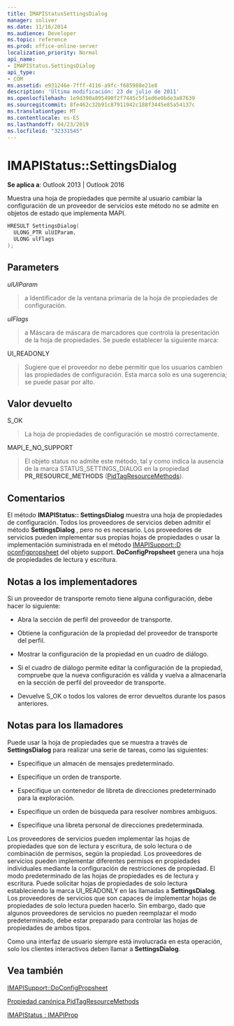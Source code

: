 ```yaml
---
title: IMAPIStatusSettingsDialog
manager: soliver
ms.date: 11/16/2014
ms.audience: Developer
ms.topic: reference
ms.prod: office-online-server
localization_priority: Normal
api_name:
- IMAPIStatus.SettingsDialog
api_type:
- COM
ms.assetid: e931246e-7fff-4116-a9fc-f685988e21e8
description: 'Última modificación: 23 de julio de 2011'
ms.openlocfilehash: 1e9d390a895490f2f7445c5f1ed6e0bde3a87639
ms.sourcegitcommit: 8fe462c32b91c87911942c188f3445e85a54137c
ms.translationtype: MT
ms.contentlocale: es-ES
ms.lasthandoff: 04/23/2019
ms.locfileid: "32331545"
---
```

# <a name="imapistatussettingsdialog"></a>IMAPIStatus::SettingsDialog

  
  
**Se aplica a**: Outlook 2013 | Outlook 2016 
  
Muestra una hoja de propiedades que permite al usuario cambiar la configuración de un proveedor de servicios este método no se admite en objetos de estado que implementa MAPI.
  
```cpp
HRESULT SettingsDialog(
  ULONG_PTR ulUIParam,
  ULONG ulFlags
);
```

## <a name="parameters"></a>Parameters

 _ulUIParam_
  
> a Identificador de la ventana primaria de la hoja de propiedades de configuración.
    
 _ulFlags_
  
> a Máscara de máscara de marcadores que controla la presentación de la hoja de propiedades. Se puede establecer la siguiente marca:
    
UI_READONLY 
  
> Sugiere que el proveedor no debe permitir que los usuarios cambien las propiedades de configuración. Esta marca solo es una sugerencia; se puede pasar por alto.
    
## <a name="return-value"></a>Valor devuelto

S_OK 
  
> La hoja de propiedades de configuración se mostró correctamente.
    
MAPI_E_NO_SUPPORT 
  
> El objeto status no admite este método, tal y como indica la ausencia de la marca STATUS_SETTINGS_DIALOG en la propiedad **PR_RESOURCE_METHODS** ([PidTagResourceMethods](pidtagresourcemethods-canonical-property.md)).
    
## <a name="remarks"></a>Comentarios

El método **IMAPIStatus:: SettingsDialog** muestra una hoja de propiedades de configuración. Todos los proveedores de servicios deben admitir el método **SettingsDialog** , pero no es necesario. Los proveedores de servicios pueden implementar sus propias hojas de propiedades o usar la implementación suministrada en el método [IMAPISupport::D oconfigpropsheet](imapisupport-doconfigpropsheet.md) del objeto support. **DoConfigPropsheet** genera una hoja de propiedades de lectura y escritura. 
  
## <a name="notes-to-implementers"></a>Notas a los implementadores

Si un proveedor de transporte remoto tiene alguna configuración, debe hacer lo siguiente:
  
- Abra la sección de perfil del proveedor de transporte.
    
- Obtiene la configuración de la propiedad del proveedor de transporte del perfil.
    
- Mostrar la configuración de la propiedad en un cuadro de diálogo.
    
- Si el cuadro de diálogo permite editar la configuración de la propiedad, compruebe que la nueva configuración es válida y vuelva a almacenarla en la sección de perfil del proveedor de transporte.
    
- Devuelve S_OK o todos los valores de error devueltos durante los pasos anteriores.
    
## <a name="notes-to-callers"></a>Notas para los llamadores

Puede usar la hoja de propiedades que se muestra a través de **SettingsDialog** para realizar una serie de tareas, como las siguientes: 
  
- Especifique un almacén de mensajes predeterminado.
    
- Especifique un orden de transporte.
    
- Especifique un contenedor de libreta de direcciones predeterminado para la exploración.
    
- Especifique un orden de búsqueda para resolver nombres ambiguos.
    
- Especifique una libreta personal de direcciones predeterminada.
    
Los proveedores de servicios pueden implementar las hojas de propiedades que son de lectura y escritura, de solo lectura o de combinación de permisos, según la propiedad. Los proveedores de servicios pueden implementar diferentes permisos en propiedades individuales mediante la configuración de restricciones de propiedad. El modo predeterminado de las hojas de propiedades es de lectura y escritura. Puede solicitar hojas de propiedades de solo lectura estableciendo la marca UI_READONLY en las llamadas a **SettingsDialog**. Los proveedores de servicios que son capaces de implementar hojas de propiedades de solo lectura pueden hacerlo. Sin embargo, dado que algunos proveedores de servicios no pueden reemplazar el modo predeterminado, debe estar preparado para controlar las hojas de propiedades de ambos tipos. 
  
Como una interfaz de usuario siempre está involucrada en esta operación, solo los clientes interactivos deben llamar a **SettingsDialog**.
  
## <a name="see-also"></a>Vea también



[IMAPISupport::DoConfigPropsheet](imapisupport-doconfigpropsheet.md)
  
[Propiedad canónica PidTagResourceMethods](pidtagresourcemethods-canonical-property.md)
  
[IMAPIStatus : IMAPIProp](imapistatusimapiprop.md)

